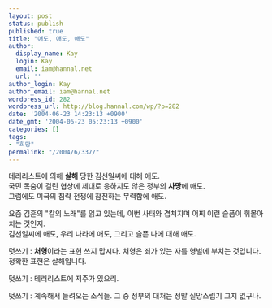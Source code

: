 ```yaml
---
layout: post
status: publish
published: true
title: "애도, 애도, 애도"
author:
  display_name: Kay
  login: Kay
  email: iam@hannal.net
  url: ''
author_login: Kay
author_email: iam@hannal.net
wordpress_id: 282
wordpress_url: http://blog.hannal.com/wp/?p=282
date: '2004-06-23 14:23:13 +0900'
date_gmt: '2004-06-23 05:23:13 +0900'
categories: []
tags:
- "희망"
permalink: "/2004/6/337/"
---
```

<p>테러리스트에 의해 <b>살해</b> 당한 김선일씨에 대해 애도.<br />
국민 목숨이 걸린 협상에 제대로 응하지도 않은 정부의 <b>사망</b>에 애도.<br />
그럼에도 미국의 침략 전쟁에 참전하는 무력함에 애도.</p>
<p>요즘 김훈의 "칼의 노래"를 읽고 있는데, 이번 사태와 겹쳐지며 어찌 이런 슬픔이 휘몰아치는 것인지.<br />
김선일씨에 애도, 우리 나라에 애도, 그리고 슬픈 나에 대해 애도.</p>
<p>덧쓰기 : <b>처형</b>이라는 표현 쓰지 맙시다. 처형은 죄가 있는 자를 형벌에 부치는 것입니다. 정확한 표현은 살해입니다.</p>
<p>덧쓰기 : 테러리스트에 저주가 있으리.</p>
<p>덧쓰기 : 계속해서 들려오는 소식들. 그 중 정부의 대처는 정말 실망스럽기 그지 없구나.</p>
